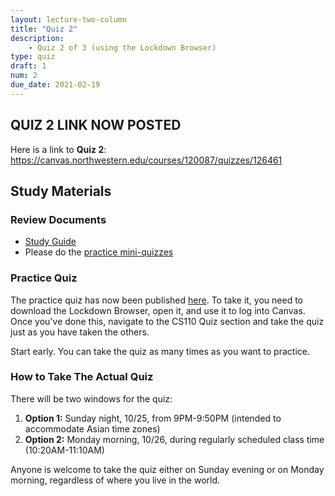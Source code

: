 ```yaml
---
layout: lecture-two-column
title: "Quiz 2"
description:
    - Quiz 2 of 3 (using the Lockdown Browser)
type: quiz
draft: 1
num: 2
due_date: 2021-02-19
---
```


## QUIZ 2 LINK NOW POSTED
Here is a link to **Quiz 2**: <a href="https://canvas.northwestern.edu/courses/120087/quizzes/126461" target="_blank">https://canvas.northwestern.edu/courses/120087/quizzes/126461</a>


## Study Materials
### Review Documents
* <a href="https://docs.google.com/document/d/1Br6BI6AqKExFNiFPQOHAovVANwDx-nM6uhHId-hwAOo/edit?usp=sharing" target="_blank">Study Guide</a>
* Please do the <a href="https://canvas.northwestern.edu/courses/120087/quizzes" target="_blank">practice mini-quizzes</a>

### Practice Quiz
The practice quiz has now been published <a href="https://canvas.northwestern.edu/courses/120087/quizzes/118160" target="_blank">here</a>. To take it, you need to download the Lockdown Browser, open it, and use it to log into Canvas. Once you've done this, navigate to the CS110 Quiz section and take the quiz just as you have taken the others.

Start early. You can take the quiz as many times as you want to practice.

### How to Take The Actual Quiz

There will be two windows for the quiz:

1. **Option 1:** Sunday night, 10/25, from 9PM-9:50PM (intended to accommodate Asian time zones)
2. **Option 2:** Monday morning, 10/26, during regularly scheduled class time (10:20AM-11:10AM)

Anyone is welcome to take the quiz either on Sunday evening or on Monday morning, regardless of where you live in the world.
